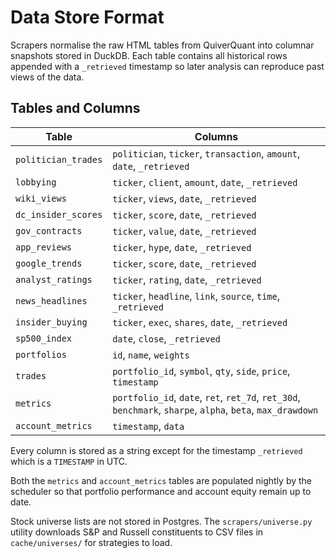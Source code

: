 # Data Store Format

Scrapers normalise the raw HTML tables from QuiverQuant into columnar snapshots stored in DuckDB.
Each table contains all historical rows appended with a `_retrieved` timestamp so later
analysis can reproduce past views of the data.

## Tables and Columns

| Table | Columns |
|-------|---------|
| `politician_trades` | `politician`, `ticker`, `transaction`, `amount`, `date`, `_retrieved` |
| `lobbying` | `ticker`, `client`, `amount`, `date`, `_retrieved` |
| `wiki_views` | `ticker`, `views`, `date`, `_retrieved` |
| `dc_insider_scores` | `ticker`, `score`, `date`, `_retrieved` |
| `gov_contracts` | `ticker`, `value`, `date`, `_retrieved` |
| `app_reviews` | `ticker`, `hype`, `date`, `_retrieved` |
| `google_trends` | `ticker`, `score`, `date`, `_retrieved` |
| `analyst_ratings` | `ticker`, `rating`, `date`, `_retrieved` |
| `news_headlines` | `ticker`, `headline`, `link`, `source`, `time`, `_retrieved` |
| `insider_buying` | `ticker`, `exec`, `shares`, `date`, `_retrieved` |
| `sp500_index` | `date`, `close`, `_retrieved` |
| `portfolios` | `id`, `name`, `weights` |
| `trades` | `portfolio_id`, `symbol`, `qty`, `side`, `price`, `timestamp` |
| `metrics` | `portfolio_id`, `date`, `ret`, `ret_7d`, `ret_30d`, `benchmark`, `sharpe`, `alpha`, `beta`, `max_drawdown` |
| `account_metrics` | `timestamp`, `data` |

Every column is stored as a string except for the timestamp `_retrieved` which is a `TIMESTAMP` in UTC.

Both the `metrics` and `account_metrics` tables are populated nightly by
the scheduler so that portfolio performance and account equity remain up
to date.

Stock universe lists are not stored in Postgres. The `scrapers/universe.py`
utility downloads S&P and Russell constituents to CSV files in
`cache/universes/` for strategies to load.

